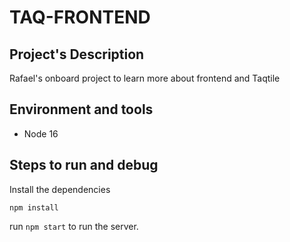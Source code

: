 # TAQ-FRONTEND

## Project's Description

Rafael's onboard project to learn more about frontend and Taqtile

## Environment and tools

* Node 16

## Steps to run and debug

Install the dependencies

```npm install```

run ```npm start``` to run the server.
